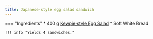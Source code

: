 ```yaml
---
title: Japanese-style egg salad sandwich
---
```

=== "Ingredients"
    * 400 g [Kewpie-style Egg Salad](../salads/protein-salads/egg-salad.md)
    * Soft White Bread

    !!! info "Yields 4 sandwiches."

[^john]:
    Mitzewich, John. ["Japanese Egg Salad Sandwich (Tamago Sando) - Food Wishes."](https://www.youtube.com/watch?v=cimAbBIZd0g) *Food Wishes.* 6 April 2021.
[^john2]:
    Mitzewich, John. ["Japanese Egg Salad Sandwich (Tamago Sando)."](https://www.allrecipes.com/recipe/283909/japanese-egg-salad-sandwich-tamago-sando/) *All Recipes.* 6 April 2021.
